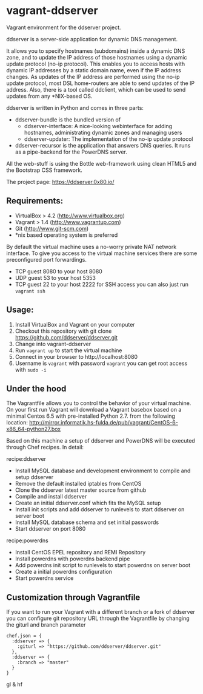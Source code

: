 vagrant-ddserver
================

Vagrant environment for the ddserver project.

ddserver is a server-side application for dynamic DNS management.

It allows you to specify hostnames (subdomains) inside a dynamic DNS zone, and to update the IP address of those hostnames using a dynamic update protocol (no-ip protocol). This enables you to access hosts with dynamic IP addresses by a static domain name, even if the IP address changes. As updates of the IP address are performed using the no-ip update protocol, most DSL home-routers are able to send updates of the IP address. Also, there is a tool called ddclient, which can be used to send updates from any *NIX-based OS.

ddserver is written in Python and comes in three parts:

* ddserver-bundle is the bundled version of
  * ddserver-interface: A nice-looking webinterface for adding hostnames, administrating dynamic zones and managing users
  * ddserver-updater: The implementation of the no-ip update protocol
* ddserver-recursor is the application that answers DNS queries. It runs as a pipe-backend for the PowerDNS server.

All the web-stuff is using the Bottle web-framework using clean HTML5 and the Bootstrap CSS framework.

The project page: https://ddserver.0x80.io/


Requirements:
-------------
- VirtualBox > 4.2 (http://www.virtualbox.org)
- Vagrant > 1.4 (http://www.vagrantup.com)
- Git (http://www.git-scm.com)
- *nix based operating system is preferred

By default the virtual machine uses a no-worry private NAT network interface. To give you access to the virtual machine services there are some preconfigured port forwardings.

- TCP guest 8080 to your host 8080
- UDP guest 53 to your host 5353
- TCP guest 22 to your host 2222 for SSH access you can also just run `vagrant ssh`

Usage:
------
1. Install VirtualBox and Vagrant on your computer
2. Checkout this repository with git clone https://github.com/ddserver/ddserver.git
3. Change into vagrant-ddserver
4. Run `vagrant up` to start the virtual machine
5. Connect in your browser to http://localhost:8080
6. Username is `vagrant` with password `vagrant` you can get root access with `sudo -i`

Under the hood
--------------
The Vagrantfile allows you to control the behavior of your virtual machine. On your first run Vagrant will download a Vagrant basebox based on a minimal Centos 6.5 with pre-installed Python 2.7. from the following location: http://mirror.informatik.hs-fulda.de/pub/vagrant/CentOS-6-x86_64-python27.box

Based on this machine a setup of ddserver and PowerDNS will be executed through Chef recipes. In detail:

recipe:ddserver
  - Install MySQL database and development environment to compile and setup ddserver
  - Remove the default installed iptables from CentOS
  - Clone the ddserver latest master source from github
  - Compile and install ddserver
  - Create an initial ddserver.conf which fits the MySQL setup
  - Install init scripts and add ddserver to runlevels to start ddserver on server boot
  - Install MySQL database schema and set initial passwords
  - Start ddserver on port 8080
 
recipe:powerdns
  - Install CentOS EPEL repository and REMI Repository
  - Install powerdns with powerdns backend pipe
  - Add powerdns init script to runlevels to start powerdns on server boot
  - Create a initial powerdns configuration
  - Start powerdns service

Customization through Vagrantfile
---------------------------------
If you want to run your Vagrant with a different branch or a fork of ddserver you can configure git repository URL through the Vagrantfile by changing the giturl and branch parameter

    chef.json = {
      :ddserver => {
        :giturl => "https://github.com/ddserver/ddserver.git"
      },
      :ddserver => {
        :branch => "master"
      }
    }

gl & hf
